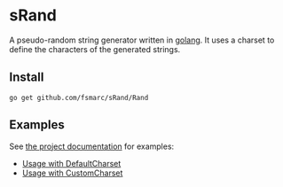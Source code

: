 # sRand

A pseudo-random string generator written in [golang](http://www.golang.org). It uses a 
charset to define the characters of the generated strings.

## Install
```
go get github.com/fsmarc/sRand/Rand
```

## Examples

See [the project documentation](https://godoc.org/github.com/fsmarc/sRand/Rand) for examples:
* [Usage with DefaultCharset](https://godoc.org/github.com/fsmarc/sRand/Rand#example-New)
* [Usage with CustomCharset](https://godoc.org/github.com/fsmarc/sRand/Rand#example-New)